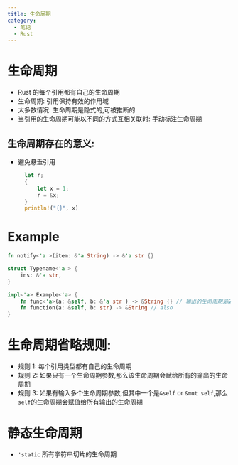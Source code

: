 ```yaml
---
title: 生命周期
category:
  - 笔记
  - Rust
---
```


# 生命周期

- Rust 的每个引用都有自己的生命周期
- 生命周期: 引用保持有效的作用域
- 大多数情况: 生命周期是隐式的,可被推断的
- 当引用的生命周期可能以不同的方式互相关联时: 手动标注生命周期

## 生命周期存在的意义:

- 避免悬垂引用

  ```rust
    let r;
    {
        let x = 1;
        r = &x;
    }
    println!("{}", x)
  ```

# Example

```rust
fn notify<'a >(item: &'a String) -> &'a str {}

struct Typename<'a > {
    ins: &'a str,
}

impl<'a> Example<'a> {
    fn func<'a>(a: &self, b: &'a str ) -> &String {} // 输出的生命周期是&self的
    fn function(a: &self, b: str) -> &String // also
}

```

# 生命周期省略规则:

- 规则 1: 每个引用类型都有自己的生命周期
- 规则 2: 如果只有一个生命周期参数,那么该生命周期会赋给所有的输出的生命周期
- 规则 3: 如果有输入多个生命周期参数,但其中一个是`&self` or `&mut self`,那么`self`的生命周期会赋值给所有输出的生命周期

# 静态生命周期

- `'static` 所有字符串切片的生命周期
